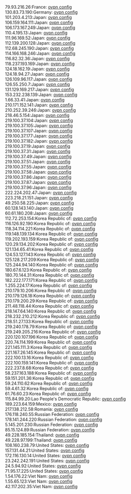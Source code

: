 79.93.216.26:France: [ovpn config](vpn/79_93_216_26.ovpn)  
130.83.73.190:Germany: [ovpn config](vpn/130_83_73_190.ovpn)  
101.203.4.213:Japan: [ovpn config](vpn/101_203_4_213.ovpn)  
106.159.164.111:Japan: [ovpn config](vpn/106_159_164_111.ovpn)  
106.173.167.249:Japan: [ovpn config](vpn/106_173_167_249.ovpn)  
110.4.195.13:Japan: [ovpn config](vpn/110_4_195_13.ovpn)  
111.96.169.52:Japan: [ovpn config](vpn/111_96_169_52.ovpn)  
112.139.200.128:Japan: [ovpn config](vpn/112_139_200_128.ovpn)  
112.68.245.190:Japan: [ovpn config](vpn/112_68_245_190.ovpn)  
114.166.168.246:Japan: [ovpn config](vpn/114_166_168_246.ovpn)  
116.82.32.36:Japan: [ovpn config](vpn/116_82_32_36.ovpn)  
118.237.193.169:Japan: [ovpn config](vpn/118_237_193_169.ovpn)  
124.18.162.19:Japan: [ovpn config](vpn/124_18_162_19.ovpn)  
124.18.94.27:Japan: [ovpn config](vpn/124_18_94_27.ovpn)  
126.109.96.117:Japan: [ovpn config](vpn/126_109_96_117.ovpn)  
126.55.250.7:Japan: [ovpn config](vpn/126_55_250_7.ovpn)  
131.129.169.217:Japan: [ovpn config](vpn/131_129_169_217.ovpn)  
153.232.238.139:Japan: [ovpn config](vpn/153_232_238_139.ovpn)  
1.66.33.41:Japan: [ovpn config](vpn/1_66_33_41.ovpn)  
210.171.152.141:Japan: [ovpn config](vpn/210_171_152_141.ovpn)  
210.252.39.246:Japan: [ovpn config](vpn/210_252_39_246.ovpn)  
218.46.5.154:Japan: [ovpn config](vpn/218_46_5_154.ovpn)  
219.100.37.104:Japan: [ovpn config](vpn/219_100_37_104.ovpn)  
219.100.37.105:Japan: [ovpn config](vpn/219_100_37_105.ovpn)  
219.100.37.107:Japan: [ovpn config](vpn/219_100_37_107.ovpn)  
219.100.37.177:Japan: [ovpn config](vpn/219_100_37_177.ovpn)  
219.100.37.182:Japan: [ovpn config](vpn/219_100_37_182.ovpn)  
219.100.37.19:Japan: [ovpn config](vpn/219_100_37_19.ovpn)  
219.100.37.31:Japan: [ovpn config](vpn/219_100_37_31.ovpn)  
219.100.37.49:Japan: [ovpn config](vpn/219_100_37_49.ovpn)  
219.100.37.51:Japan: [ovpn config](vpn/219_100_37_51.ovpn)  
219.100.37.55:Japan: [ovpn config](vpn/219_100_37_55.ovpn)  
219.100.37.58:Japan: [ovpn config](vpn/219_100_37_58.ovpn)  
219.100.37.86:Japan: [ovpn config](vpn/219_100_37_86.ovpn)  
219.100.37.87:Japan: [ovpn config](vpn/219_100_37_87.ovpn)  
219.100.37.96:Japan: [ovpn config](vpn/219_100_37_96.ovpn)  
222.224.202.47:Japan: [ovpn config](vpn/222_224_202_47.ovpn)  
223.218.21.151:Japan: [ovpn config](vpn/223_218_21_151.ovpn)  
49.250.58.225:Japan: [ovpn config](vpn/49_250_58_225.ovpn)  
60.128.143.140:Japan: [ovpn config](vpn/60_128_143_140.ovpn)  
60.61.180.208:Japan: [ovpn config](vpn/60_61_180_208.ovpn)  
112.72.253.154:Korea Republic of: [ovpn config](vpn/112_72_253_154.ovpn)  
116.126.92.190:Korea Republic of: [ovpn config](vpn/116_126_92_190.ovpn)  
118.34.114.221:Korea Republic of: [ovpn config](vpn/118_34_114_221.ovpn)  
119.148.139.134:Korea Republic of: [ovpn config](vpn/119_148_139_134.ovpn)  
119.202.193.159:Korea Republic of: [ovpn config](vpn/119_202_193_159.ovpn)  
120.29.134.202:Korea Republic of: [ovpn config](vpn/120_29_134_202.ovpn)  
121.134.65.41:Korea Republic of: [ovpn config](vpn/121_134_65_41.ovpn)  
124.53.127.143:Korea Republic of: [ovpn config](vpn/124_53_127_143.ovpn)  
125.128.217.209:Korea Republic of: [ovpn config](vpn/125_128_217_209.ovpn)  
125.244.94.140:Korea Republic of: [ovpn config](vpn/125_244_94_140.ovpn)  
180.67.6.123:Korea Republic of: [ovpn config](vpn/180_67_6_123.ovpn)  
180.70.144.31:Korea Republic of: [ovpn config](vpn/180_70_144_31.ovpn)  
182.222.177.171:Korea Republic of: [ovpn config](vpn/182_222_177_171.ovpn)  
1.255.224.17:Korea Republic of: [ovpn config](vpn/1_255_224_17.ovpn)  
210.179.10.206:Korea Republic of: [ovpn config](vpn/210_179_10_206.ovpn)  
210.179.126.18:Korea Republic of: [ovpn config](vpn/210_179_126_18.ovpn)  
210.179.200.29:Korea Republic of: [ovpn config](vpn/210_179_200_29.ovpn)  
211.48.118.44:Korea Republic of: [ovpn config](vpn/211_48_118_44.ovpn)  
218.147.64.140:Korea Republic of: [ovpn config](vpn/218_147_64_140.ovpn)  
218.232.210.212:Korea Republic of: [ovpn config](vpn/218_232_210_212.ovpn)  
218.51.27.133:Korea Republic of: [ovpn config](vpn/218_51_27_133.ovpn)  
219.240.178.79:Korea Republic of: [ovpn config](vpn/219_240_178_79.ovpn)  
219.249.205.216:Korea Republic of: [ovpn config](vpn/219_249_205_216.ovpn)  
220.120.107.196:Korea Republic of: [ovpn config](vpn/220_120_107_196.ovpn)  
220.74.114.199:Korea Republic of: [ovpn config](vpn/220_74_114_199.ovpn)  
221.145.111.3:Korea Republic of: [ovpn config](vpn/221_145_111_3.ovpn)  
221.167.26.145:Korea Republic of: [ovpn config](vpn/221_167_26_145.ovpn)  
222.100.13.16:Korea Republic of: [ovpn config](vpn/222_100_13_16.ovpn)  
222.100.159.141:Korea Republic of: [ovpn config](vpn/222_100_159_141.ovpn)  
222.237.8.68:Korea Republic of: [ovpn config](vpn/222_237_8_68.ovpn)  
58.237.163.188:Korea Republic of: [ovpn config](vpn/58_237_163_188.ovpn)  
59.151.201.36:Korea Republic of: [ovpn config](vpn/59_151_201_36.ovpn)  
59.24.110.62:Korea Republic of: [ovpn config](vpn/59_24_110_62.ovpn)  
59.4.61.32:Korea Republic of: [ovpn config](vpn/59_4_61_32.ovpn)  
61.76.60.23:Korea Republic of: [ovpn config](vpn/61_76_60_23.ovpn)  
115.84.99.20:Lao People's Democratic Republic: [ovpn config](vpn/115_84_99_20.ovpn)  
189.223.64.159:Mexico: [ovpn config](vpn/189_223_64_159.ovpn)  
217.138.212.58:Romania: [ovpn config](vpn/217_138_212_58.ovpn)  
176.118.240.55:Russian Federation: [ovpn config](vpn/176_118_240_55.ovpn)  
178.141.244.220:Russian Federation: [ovpn config](vpn/178_141_244_220.ovpn)  
5.145.201.230:Russian Federation: [ovpn config](vpn/5_145_201_230.ovpn)  
85.15.124.89:Russian Federation: [ovpn config](vpn/85_15_124_89.ovpn)  
49.228.185.154:Thailand: [ovpn config](vpn/49_228_185_154.ovpn)  
49.228.97.199:Thailand: [ovpn config](vpn/49_228_97_199.ovpn)  
108.160.238.79:United States: [ovpn config](vpn/108_160_238_79.ovpn)  
157.131.44.21:United States: [ovpn config](vpn/157_131_44_21.ovpn)  
172.116.130.14:United States: [ovpn config](vpn/172_116_130_14.ovpn)  
23.242.242.191:United States: [ovpn config](vpn/23_242_242_191.ovpn)  
24.5.94.92:United States: [ovpn config](vpn/24_5_94_92.ovpn)  
71.95.17.225:United States: [ovpn config](vpn/71_95_17_225.ovpn)  
1.54.176.22:Viet Nam: [ovpn config](vpn/1_54_176_22.ovpn)  
1.55.65.123:Viet Nam: [ovpn config](vpn/1_55_65_123.ovpn)  
42.117.202.35:Viet Nam: [ovpn config](vpn/42_117_202_35.ovpn)  
